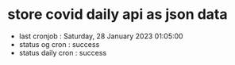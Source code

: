# store covid daily api as json data

- last cronjob : Saturday, 28 January 2023 01:05:00
- status og cron : success
- status daily cron : success
      
      